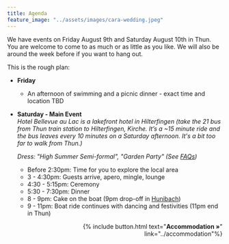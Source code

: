 ```yaml
---
title: Agenda
feature_image: "../assets/images/cara-wedding.jpeg"
---
```


We have events on Friday August 9th and Saturday August 10th in Thun. You are welcome to come to as much or as little as you like. We will also be around the week before if you want to hang out.

This is the rough plan:

- **Friday**
    - An afternoon of swimming and a picnic dinner - exact time and location TBD
- **Saturday - Main Event**   
  *Hotel Bellevue au Lac is a lakefront hotel in Hilterfingen (take the 21 bus from Thun train station to Hilterfingen, Kirche. It’s a ~15 minute ride and the bus leaves every 10 minutes on a Saturday afternoon. It's a bit too far to walk from Thun.)*
  

  *Dress: "High Summer Semi-formal", "Garden Party" (See [FAQs](../faq/))*
    - Before 2:30pm: Time for you to explore the local area
    - 3 - 4:30pm: Guests arrive, apero, mingle, lounge
    - 4:30 - 5:15pm: Ceremony
    - 5:30 - 7:30pm: Dinner 
    - 8 - 9pm: Cake on the boat (9pm drop-off in [Hunibach](https://www.google.com/maps/place/H%C3%BCnibach/@46.7435689,7.6352037,16z/data=!4m9!1m2!11m1!2sj-dw_wKpb8nvyJM-7NCdKTgpG4-d-Q!3m5!1s0x478fb28b185f67f3:0x2698222a2ae01370!8m2!3d46.743569!4d7.642666!16s%2Fg%2F1vn_xwk2))
    - 9 - 11pm: Boat ride continues with dancing and festivities (11pm end in Thun)


<p style='text-align: right'>
{% include button.html text="<b>Accommodation »</b>" link="../accommodation"%}
</p>